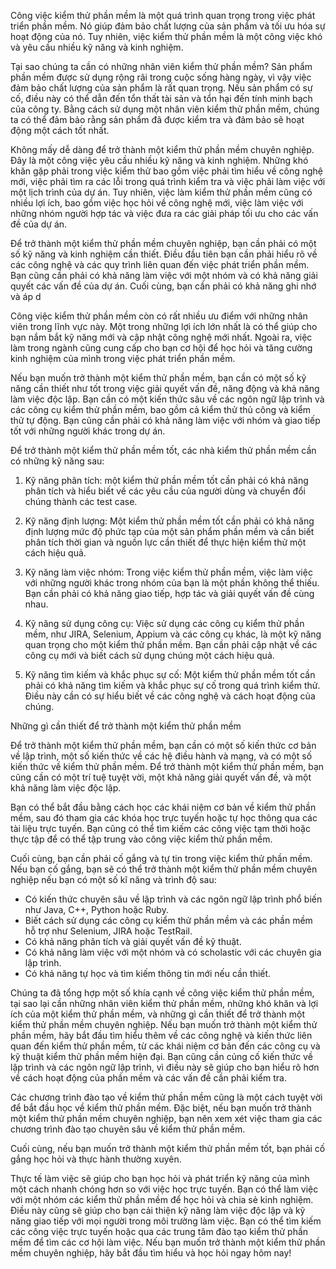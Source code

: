 Công việc kiểm thử phần mềm là một quá trình quan trọng trong việc phát triển phần mềm. Nó giúp đảm bảo chất lượng của sản phẩm và tối ưu hóa sự hoạt động của nó. Tuy nhiên, việc kiểm thử phần mềm là một công việc khó và yêu cầu nhiều kỹ năng và kinh nghiệm.

Tại sao chúng ta cần có những nhân viên kiểm thử phần mềm? Sản phẩm phần mềm được sử dụng rộng rãi trong cuộc sống hàng ngày, vì vậy việc đảm bảo chất lượng của sản phẩm là rất quan trọng. Nếu sản phẩm có sự cố, điều này có thể dẫn đến tổn thất tài sản và tổn hại đến tính minh bạch của công ty. Bằng cách sử dụng một nhân viên kiểm thử phần mềm, chúng ta có thể đảm bảo rằng sản phẩm đã được kiểm tra và đảm bảo sẽ hoạt động một cách tốt nhất.

Không mấy dễ dàng để trở thành một kiểm thử phần mềm chuyên nghiệp. Đây là một công việc yêu cầu nhiều kỹ năng và kinh nghiệm. Những khó khăn gặp phải trong việc kiểm thử bao gồm việc phải tìm hiểu về công nghệ mới, việc phải tìm ra các lỗi trong quá trình kiểm tra và việc phải làm việc với một lịch trình của dự án. Tuy nhiên, việc làm kiểm thử phần mềm cũng có nhiều lợi ích, bao gồm việc học hỏi về công nghệ mới, việc làm việc với những nhóm người hợp tác và việc đưa ra các giải pháp tối ưu cho các vấn đề của dự án.

Để trở thành một kiểm thử phần mềm chuyên nghiệp, bạn cần phải có một số kỹ năng và kinh nghiệm cần thiết. Điều đầu tiên bạn cần phải hiểu rõ về các công nghệ và các quy trình liên quan đến việc phát triển phần mềm. Bạn cũng cần phải có khả năng làm việc với một nhóm và có khả năng giải quyết các vấn đề của dự án. Cuối cùng, bạn cần phải có khả năng ghi nhớ và áp d

Công việc kiểm thử phần mềm còn có rất nhiều ưu điểm với những nhân viên trong lĩnh vực này. Một trong những lợi ích lớn nhất là có thể giúp cho bạn nắm bắt kỹ năng mới và cập nhật công nghệ mới nhất. Ngoài ra, việc làm trong ngành cũng cung cấp cho bạn cơ hội để học hỏi và tăng cường kinh nghiệm của mình trong việc phát triển phần mềm.

Nếu bạn muốn trở thành một kiểm thử phần mềm, bạn cần có một số kỹ năng cần thiết như tốt trong việc giải quyết vấn đề, năng động và khả năng làm việc độc lập. Bạn cần có một kiến thức sâu về các ngôn ngữ lập trình và các công cụ kiểm thử phần mềm, bao gồm cả kiểm thử thủ công và kiểm thử tự động. Bạn cũng cần phải có khả năng làm việc với nhóm và giao tiếp tốt với những người khác trong dự án.

Để trở thành một kiểm thử phần mềm tốt, các nhà kiểm thử phần mềm cần có những kỹ năng sau:

1.  Kỹ năng phân tích: một kiểm thử phần mềm tốt cần phải có khả năng phân tích và hiểu biết về các yêu cầu của người dùng và chuyển đổi chúng thành các test case.
    
2.  Kỹ năng định lượng: Một kiểm thử phần mềm tốt cần phải có khả năng định lượng mức độ phức tạp của một sản phẩm phần mềm và cần biết phân tích thời gian và nguồn lực cần thiết để thực hiện kiểm thử một cách hiệu quả.
3.  Kỹ năng làm việc nhóm: Trong việc kiểm thử phần mềm, việc làm việc với những người khác trong nhóm của bạn là một phần không thể thiếu. Bạn cần phải có khả năng giao tiếp, hợp tác và giải quyết vấn đề cùng nhau.
    
4.  Kỹ năng sử dụng công cụ: Việc sử dụng các công cụ kiểm thử phần mềm, như JIRA, Selenium, Appium và các công cụ khác, là một kỹ năng quan trọng cho một kiểm thử phần mềm. Bạn cần phải cập nhật về các công cụ mới và biết cách sử dụng chúng một cách hiệu quả.
    
5.  Kỹ năng tìm kiếm và khắc phục sự cố: Một kiểm thử phần mềm tốt cần phải có khả năng tìm kiếm và khắc phục sự cố trong quá trình kiểm thử. Điều này cần có sự hiểu biết về các công nghệ và cách hoạt động của chúng.

Những gì cần thiết để trở thành một kiểm thử phần mềm

Để trở thành một kiểm thử phần mềm, bạn cần có một số kiến thức cơ bản về lập trình, một số kiến thức về các hệ điều hành và mạng, và có một số kiến thức về kiểm thử phần mềm. Để trở thành một kiểm thử phần mềm, bạn cũng cần có một trí tuệ tuyệt vời, một khả năng giải quyết vấn đề, và một khả năng làm việc độc lập.

Bạn có thể bắt đầu bằng cách học các khái niệm cơ bản về kiểm thử phần mềm, sau đó tham gia các khóa học trực tuyến hoặc tự học thông qua các tài liệu trực tuyến. Bạn cũng có thể tìm kiếm các công việc tạm thời hoặc thực tập để có thể tập trung vào công việc kiểm thử phần mềm.

Cuối cùng, bạn cần phải cố gắng và tự tin trong việc kiểm thử phần mềm. Nếu bạn cố gắng, bạn sẽ có thể trở  thành một kiểm thử phần mềm chuyên nghiệp nếu bạn có một số kĩ năng và trình độ sau:

-   Có kiến thức chuyên sâu về lập trình và các ngôn ngữ lập trình phổ biến như Java, C++, Python hoặc Ruby.
-   Biết cách sử dụng các công cụ kiểm thử phần mềm và các phần mềm hỗ trợ như Selenium, JIRA hoặc TestRail.
-   Có khả năng phân tích và giải quyết vấn đề kỹ thuật.
-   Có khả năng làm việc với một nhóm và có scholastic với các chuyên gia lập trình.
-   Có khả năng tự học và tìm kiếm thông tin mới nếu cần thiết.

Chúng ta đã tổng hợp một số khía cạnh về công việc kiểm thử phần mềm, tại sao lại cần những nhân viên kiểm thử phần mềm, những khó khăn và lợi ích của một kiểm thử phần mềm, và những gì cần thiết để trở thành một kiểm thử phần mềm chuyên nghiệp. Nếu bạn muốn trở thành một kiểm thử phần mềm, hãy bắt đầu tìm hiểu thêm về các công nghệ và kiến thức liên quan đến kiểm thử phần mềm, từ các khái niệm cơ bản đến các công cụ và kỹ thuật kiểm thử phần mềm hiện đại. Bạn cũng cần củng cố kiến thức về lập trình và các ngôn ngữ lập trình, vì điều này sẽ giúp cho bạn hiểu rõ hơn về cách hoạt động của phần mềm và các vấn đề cần phải kiểm tra.

Các chương trình đào tạo về kiểm thử phần mềm cũng là một cách tuyệt vời để bắt đầu học về kiểm thử phần mềm. Đặc biệt, nếu bạn muốn trở thành một kiểm thử phần mềm chuyên nghiệp, bạn nên xem xét việc tham gia các chương trình đào tạo chuyên sâu về kiểm thử phần mềm.

Cuối cùng, nếu bạn muốn trở thành một kiểm thử phần mềm tốt, bạn phải cố gắng học hỏi và thực hành thường xuyên.

Thực tế làm việc sẽ giúp cho bạn học hỏi và phát triển kỹ năng của mình một cách nhanh chóng hơn so với việc học trực tuyến. Bạn có thể làm việc với một nhóm các kiểm thử phần mềm để học hỏi và chia sẻ kinh nghiệm. Điều này cũng sẽ giúp cho bạn cải thiện kỹ năng làm việc độc lập và kỹ năng giao tiếp với mọi người trong môi trường làm việc. Bạn có thể tìm kiếm các công việc trực tuyến hoặc qua các trung tâm đào tạo kiểm thử phần mềm để tìm các cơ hội làm việc. Nếu bạn muốn trở thành một kiểm thử phần mềm chuyên nghiệp, hãy bắt đầu tìm hiểu và học hỏi ngay hôm nay!